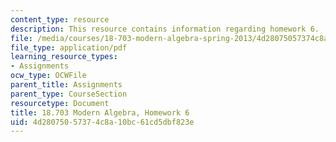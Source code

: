 ```yaml
---
content_type: resource
description: This resource contains information regarding homework 6.
file: /media/courses/18-703-modern-algebra-spring-2013/4d28075057374c8a10bc61cd5dbf823e_MIT18_703S13_h6.pdf
file_type: application/pdf
learning_resource_types:
- Assignments
ocw_type: OCWFile
parent_title: Assignments
parent_type: CourseSection
resourcetype: Document
title: 18.703 Modern Algebra, Homework 6
uid: 4d280750-5737-4c8a-10bc-61cd5dbf823e
---
```

